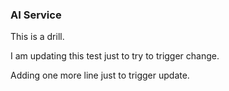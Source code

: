 ### AI Service

This is a drill.

I am updating this test just to try to trigger change.

Adding one more line just to trigger  update.